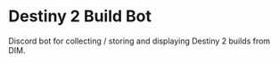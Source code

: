 # Destiny 2 Build Bot

Discord bot for collecting / storing and displaying Destiny 2 builds from DIM.
